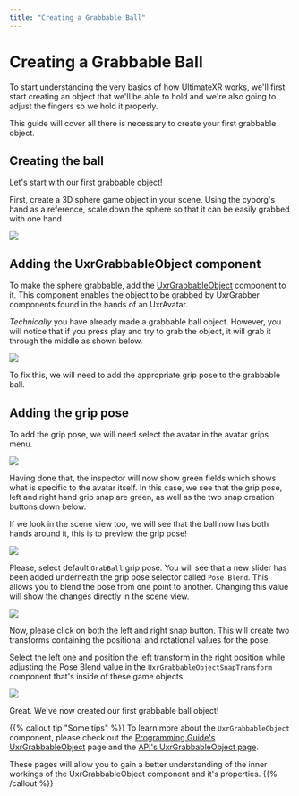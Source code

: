 ```yaml
---
title: "Creating a Grabbable Ball"
---
```


# Creating a Grabbable Ball

To start understanding the very basics of how UltimateXR works, we'll first start creating an object that we'll be able to hold and we're also going to adjust the fingers so we hold it properly.

This guide will cover all there is necessary to create your first grabbable object.

## Creating the ball

Let's start with our first grabbable object!

First, create a 3D sphere game object in your scene.
Using the cyborg's hand as a reference, scale down the sphere so that it can be easily grabbed with one hand

![](/docs/tutorials/media/grabbable-ball/01Sphere.png)

## Adding the UxrGrabbableObject component

To make the sphere grabbable, add the [UxrGrabbableObject](/api/T_UltimateXR_Manipulation_UxrGrabbableObject#uxrgrabbableobject-class) component to it. This component enables the object to be grabbed by UxrGrabber components found in the hands of an UxrAvatar.

_Technically_ you have already made a grabbable ball object. However, you will notice that if you press play and try to grab the object, it will grab it through the middle as shown below.

![](/docs/tutorials/media/grabbable-ball/02HandThroughBall.png)

To fix this, we will need to add the appropriate grip pose to the grabbable ball.

## Adding the grip pose

To add the grip pose, we will need select the avatar in the avatar grips menu.

![](/docs/tutorials/media/grabbable-ball/03SelectedAvatar.png)

Having done that, the inspector will now show green fields which shows what is specific to the avatar itself.
In this case, we see that the grip pose, left and right hand grip snap are green, as well as the two snap creation buttons down below.

If we look in the scene view too, we will see that the ball now has both hands around it, this is to preview the grip pose!

![](/docs/tutorials/media/grabbable-ball/04GripPosePreview.png)

Please, select default `GrabBall` grip pose. You will see that a new slider has been added underneath the grip pose selector called `Pose Blend`.
This allows you to blend the pose from one point to another. Changing this value will show the changes directly in the scene view.

![](/docs/tutorials/media/grabbable-ball/05PoseBlendSlider.gif)

Now, please click on both the left and right snap button. This will create two transforms containing the positional and rotational values for the pose.

Select the left one and position the left transform in the right position while adjusting the Pose Blend value in the `UxrGrabbableObjectSnapTransform` component that's inside of these game objects.

![](/docs/tutorials/media/grabbable-ball/06GripPoseBlend.png)

Great. We've now created our first grabbable ball object!

{{% callout tip "Some tips" %}}
To learn more about the `UxrGrabbableObject` component, please check out the [Programming Guide's UxrGrabbableObject](/docs/programming-guide/manipulation-uxrgrabbableobject/) page and the [API's UxrGrabbableObject page](/api/T_UltimateXR_Manipulation_UxrGrabbableObject#uxrgrabbableobject-class).

These pages will allow you to gain a better understanding of the inner workings of the UxrGrabbableObject component and it's properties.
{{% /callout %}}
